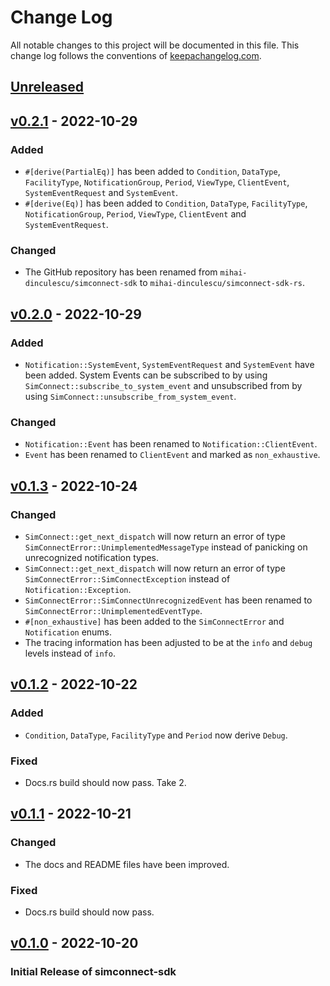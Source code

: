 # Change Log

All notable changes to this project will be documented in this
file. This change log follows the conventions of
[keepachangelog.com][keepachangelog].

## [Unreleased]

## [v0.2.1] - 2022-10-29

### Added

- `#[derive(PartialEq)]` has been added to `Condition`, `DataType`, `FacilityType`, `NotificationGroup`, `Period`, `ViewType`, `ClientEvent`, `SystemEventRequest` and `SystemEvent`.
- `#[derive(Eq)]` has been added to `Condition`, `DataType`, `FacilityType`, `NotificationGroup`, `Period`, `ViewType`, `ClientEvent` and `SystemEventRequest`.

### Changed

- The GitHub repository has been renamed from `mihai-dinculescu/simconnect-sdk` to `mihai-dinculescu/simconnect-sdk-rs`.

## [v0.2.0] - 2022-10-29

### Added

- `Notification::SystemEvent`, `SystemEventRequest` and `SystemEvent` have been added. System Events can be subscribed to by using `SimConnect::subscribe_to_system_event` and unsubscribed from by using `SimConnect::unsubscribe_from_system_event`.

### Changed

- `Notification::Event` has been renamed to `Notification::ClientEvent`.
- `Event` has been renamed to `ClientEvent` and marked as `non_exhaustive`.

## [v0.1.3] - 2022-10-24

### Changed

- `SimConnect::get_next_dispatch` will now return an error of type `SimConnectError::UnimplementedMessageType` instead of panicking on unrecognized notification types.
- `SimConnect::get_next_dispatch` will now return an error of type `SimConnectError::SimConnectException` instead of `Notification::Exception`.
- `SimConnectError::SimConnectUnrecognizedEvent` has been renamed to `SimConnectError::UnimplementedEventType`.
- `#[non_exhaustive]` has been added to the `SimConnectError` and `Notification` enums.
- The tracing information has been adjusted to be at the `info` and `debug` levels instead of `info`.

## [v0.1.2] - 2022-10-22

### Added

- `Condition`, `DataType`, `FacilityType` and `Period` now derive `Debug`.

### Fixed

- Docs.rs build should now pass. Take 2.

## [v0.1.1] - 2022-10-21

### Changed

- The docs and README files have been improved.

### Fixed

- Docs.rs build should now pass.

## [v0.1.0] - 2022-10-20

### Initial Release of simconnect-sdk

[unreleased]: https://github.com/mihai-dinculescu/simconnect-sdk-rs
[v0.2.1]: https://github.com/mihai-dinculescu/simconnect-sdk-rs/tree/v0.2.1
[v0.2.0]: https://github.com/mihai-dinculescu/simconnect-sdk-rs/tree/v0.2.0
[v0.1.3]: https://github.com/mihai-dinculescu/simconnect-sdk-rs/tree/v0.1.3
[v0.1.2]: https://github.com/mihai-dinculescu/simconnect-sdk-rs/tree/v0.1.2
[v0.1.1]: https://github.com/mihai-dinculescu/simconnect-sdk-rs/tree/v0.1.1
[v0.1.0]: https://github.com/mihai-dinculescu/simconnect-sdk-rs/tree/v0.1.0
[keepachangelog]: https://keepachangelog.com
